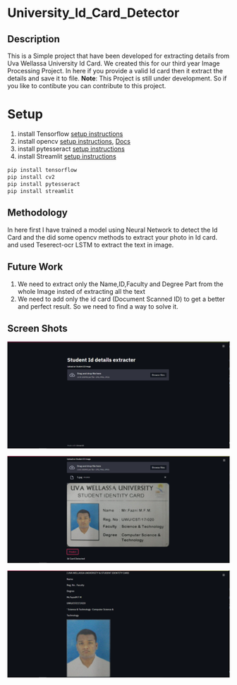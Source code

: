 # University_Id_Card_Detector
## Description
This is a Simple project that have been developed for extracting details from Uva Wellassa University Id Card. We created this for our third year Image Processing Project. In here if you provide a valid Id card then it extract the details and save it to file. **Note**: This Project is still under development. So if you like to contibute you can contribute to this project.

# Setup
1. install Tensorflow [setup instructions](https://www.tensorflow.org/install)
2. install opencv [setup instructions](https://pypi.org/project/opencv-python/), [Docs](https://opencv.org/)
3. install pytesseract [setup instructions](https://pypi.org/project/pytesseract/)
4. install Streamlit [setup instructions](https://docs.streamlit.io/en/stable/)
```
pip install tensorflow
pip install cv2
pip install pytesseract
pip install streamlit
```

## Methodology 
In here first I have trained a model using Neural Network to detect the Id Card and the did some opencv methods to extract your photo in Id card. and used Teserect-ocr LSTM to extract the text in image.
## Future Work
1. We need to extract only the Name,ID,Faculty and Degree Part from the whole Image insted of extracting all the text
2. We need to add only the id card (Document Scanned ID) to get a better and perfect result. So we need to find a way to solve it.

## Screen Shots
![GitHub](https://github.com/farookfazni/University_Id_Card_Detector/blob/master/1.PNG?raw=true)


![GitHub](https://github.com/farookfazni/University_Id_Card_Detector/blob/master/2.PNG?raw=true)


![GitHub](https://github.com/farookfazni/University_Id_Card_Detector/blob/master/3.PNG?raw=true)
